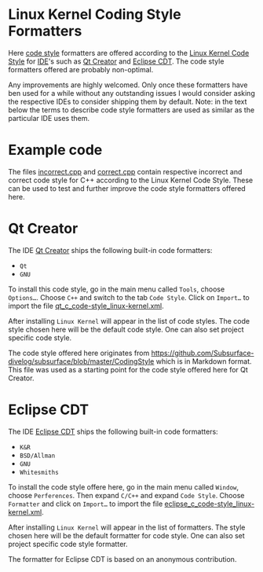 # Linux Kernel Coding Style Formatters

Here [code style](https://en.wikipedia.org/wiki/Programming_style) formatters
are offered according to the
[Linux Kernel Code Style](https://github.com/torvalds/linux/blob/master/Documentation/process/coding-style.rst)
for [IDE](https://en.wikipedia.org/wiki/Integrated_development_environment)'s
such as [Qt Creator](https://en.wikipedia.org/wiki/Qt_Creator) and
[Eclipse CDT](https://en.wikipedia.org/wiki/Eclipse_(software)). The code style
formatters offered are probably non-optimal.

Any improvements are highly welcomed. Only once these formatters have ben used
for a while without any outstanding issues I would consider asking the
respective IDEs to consider shipping them by default. Note: in the text below
the terms to describe code style formatters are used as similar as the
particular IDE uses them.


# Example code

The files [incorrect.cpp](incorrect.cpp) and [correct.cpp](correct.cpp) contain
respective incorrect and correct code style for C++ according to the Linux
Kernel Code Style. These can be used to test and further improve the code
style formatters offered here.


# Qt Creator

The IDE [Qt Creator](https://www.qt.io/ide) ships the following built-in code
formatters:
* `Qt`
* `GNU`

To install this code style, go in the main menu called `Tools`, choose
`Options…`. Choose `C++` and switch to the tab `Code Style`. Click on `Import…`
to import the file
[qt_c_code-style_linux-kernel.xml](qt_c_code-style_linux-kernel.xml).

After installing `Linux Kernel` will appear in the list of code styles. The
code style chosen here will be the default code style. One can also set project
specific code style.

The code style offered here originates from
https://github.com/Subsurface-divelog/subsurface/blob/master/CodingStyle which
is in Markdown format. This file was used as a starting point for the code
style offered here for Qt Creator.


# Eclipse CDT

The IDE [Eclipse CDT](https://eclipse.org/cdt) ships the following built-in
code formatters:
* `K&R`
* `BSD/Allman`
* `GNU`
* `Whitesmiths`

To install the code style offere here, go in the main menu called `Window`,
choose `Perferences`. Then expand `C/C++` and expand `Code Style`. Choose
`Formatter` and click on `Import…` to import the file
[eclipse_c_code-style_linux-kernel.xml](eclipse_c_code-style_linux-kernel.xml).

After installing `Linux Kernel` will appear in the list of formatters. The
style chosen here will be the default formatter for code style. One can also
set project specific code style formatter.

The formatter for Eclipse CDT is based on an anonymous contribution.
